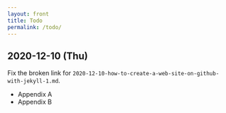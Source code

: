 ```yaml
---
layout: front
title: Todo
permalink: /todo/
---
```


## 2020-12-10 (Thu)

Fix the broken link for `2020-12-10-how-to-create-a-web-site-on-github-with-jekyll-1.md`.

* Appendix A
* Appendix B